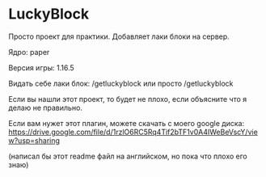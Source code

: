 # LuckyBlock
Просто проект для практики. Добавляет лаки блоки на сервер.

Ядро: paper

Версия игры: 1.16.5

Видать себе лаки блок: /getluckyblock <count> или просто /getluckyblock

Если вы нашли этот проект, то будет не плохо, если объясните что я делаю не правильно.

Если вам нужет этот плагин, можете скачать с моего google диска: https://drive.google.com/file/d/1rzlO6RC5Rq4Tif2bTF1v0A4IWeBeVscY/view?usp=sharing

(написал бы этот readme файл на английском, но пока что плохо его знаю)
